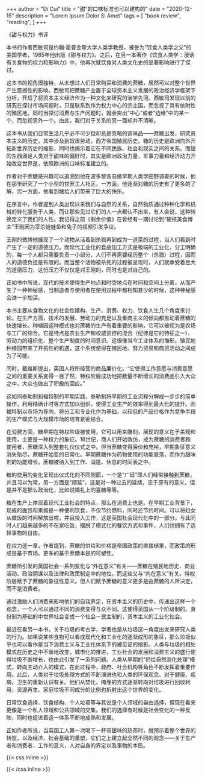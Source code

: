 +++
author = "Di Cui"
title = "甜”的口味标准也可以建构的"
date = "2020-12-15"
description = "Lorem Ipsum Dolor Si Amet"
tags = [
    "book review",
    "reading",
]
+++

《甜与权力》书评

本书的作者西敏司是约翰·霍普金斯大学人类学教授，被誉为“饮食人类学之父”的美国学者，1985年他出版《甜与权力》。之后，在另一本著作《饮食人类学：漫话有关食物的权力和影响力》中，他再次就饮食对人类文化史的显著影响进行了探讨。

这本书的视角很独特，从未想过人们日常购买和消费的蔗糖，居然可以对整个世界产生震撼性的影响。西敏司把蔗糖产业置于全球资本主义发展的政治经济学框架下分析，开启了将资本主义经济作为一种文化来研究的治学先河。西敏司发现以前的研究在探讨市场问题时，只是联系到作为权力中心的宗主国，而忽视了具有依附性的殖民地。同时当探讨消费与生产问题时，就会突出“中心”或者“边缘”中的某一个，而忽视另外一个。由此，我们对于关系的另一面却并不清晰。

这本书从我们日常生活几乎必不可少但却总是忽略的调味品——蔗糖出发，研究资本主义的历史，其中涉及到奴隶劳动，西方帝国殖民历史。糖的历史是欧洲向外开拓新世界历史的缩影，同时也揭示着它在不同民族、社会和现实之间的关系。而甜的东西满足人类对于甜味的偏好时，其实是欧洲政治力量，军事力量和经济动力开始改变世界是，依照欧洲的口味标准建立的。

作者对于蔗糖感兴趣可以追溯到他在波多黎各岛做早期人类学田野调查的时候，他在那里研究了一个小型的甘蔗工人社区。一方面，他逐渐对糖的历史有了更多的了解，另一方面，他看到糖给人们带来了巨大的快乐。

在序言中，作者提到人类出现以来我们与自然的关系，自然物质通过种种化学和机械的转化服务于人类，而让那些见过它们的人一点都认不出来，有人会说，这种转换定义了我们的人性。我记得之前《剩余价值》在曾经有一期讨论到“硬核美食博主”王刚因为宰杀娃娃鱼和兔子的视频引发争议。

王刚的微博他展现了一个动物从活着到杀戮再到成为一道菜的过程，当人们看到时产生了一定的道德压力。而现代工业化的食品加工方式是极端的工业化，分工明确的，每一个人都只需要负责一小部分，人们不再需要经历整个（杀戮）过程，因而人的道德负担是有限的。而当整个活物被杀死的过程被呈现时，人们就承受着巨大的道德压力，这份压力不仅仅是对王刚的，同时也是对自己的。

正如书中所说，现代的技术使得生产地点和时空地点在时间和空间上分离，从而产生了一种神秘感，当制造者与使用者在使用过程中都相知甚少的时候，这种神秘感会进一步加深。

本书主要从食物文化的社会性建构、生产、消费、权力、饮食人生几个角度来讨论。在生产方面，技术的发展、劳动力的充足以及重商主义的倾向都推动着蔗糖的快速增长。种植园这种模式也对蔗糖的生产有着重要的影响，它可以被视为是农场与工厂的综合。它是特点是农业生产和权威监控的混合（纪律是它的特征之一）、劳动力的组织化、整个生产制度的时间意识。这很像当今工业体系的雏形。殖民地种植园带来了开拓性的机遇，这个系统使得在殖民地、努力贸易和商贸活动之间成为了可能。

同时，戴维斯提出，英国人将所经营的商品廉价化。“它使得工作意愿与消费意愿之间的重要关系变得一目了然，特权阶层成功地把数量不断增长的消费品引入大众之中，大众也做出了积极的回应。”

这如同泰勒制和福特制的早期实践，泰勒制将早期的工业流程分解成一步步的简单操作，利用精确计时等方式加以组织，使得工业生产的效率得到最大化的提升。而福特制以市场为导向，将分工和专业化作为基础，以较低的产品价格作为竞争手段的生产模式与大规模市场的培育紧密结合。

在消费方面，糖早期在特权阶级被使用，它可以用来雕刻，展现的意义在于美观和使用，主要是一种权力的象征。16世纪，商人们开始效仿，成为蔗糖的消费者和使用者，蔗糖深入到整套礼仪仪式之中。但当蔗糖变得廉价和充裕，早期象征意义消失殆尽，蔗糖开始变的日常化。早期蔗糖作为药物使用的功能衰落，而作为甜味剂的功能增长。蔗糖被纳入到工作、消遣、休息的时间表之中。

糖的使用的变化呈现出仪式化的不同侧面，一个是“广延”即人们经常接触到蔗糖，并且习以为常，另一方面是“顺延”，这是对一种过去的延续，忠于原有的意义，但是并不是那么政治化，比如说婚礼上的喜糖等等。

糖在生产上体现着现代工业社会的特点，那么在消费上也是。在早期工业背景下，现成的面包和果酱是一种便利饮食，不仅节约燃料，同时还节约时间。可以将妇女从做饭的时间解放出啦，并且投入工作，这是英国社会现代化中的一部分。与此同时人们越来越多的不在家吃饭，摆脱了模式化的餐饮方式和事件，人们也拥有了选择事物的自由。

在权力这一章，作者提到，蔗糖的供给和价格是帝国政策的直接结果，而政策的形成是基于市场。更多的基于蔗糖本是的可塑性。

蔗糖所引发的英国社会一系列变化与“外在意义”有关——蔗糖在殖民地历史、商业活动、政治阴谋以及法律和政策制定中的地位，而这些又与“内在意义”有关。特权阶层赋予了蔗糖的象征性意义。但人们赋予蔗糖的意义更多是由蔗糖的人所决定，而不是消费者。

通过激励人们消费来影响他们的自我界定，在资本主义的历史中，传递出这样一个观念，一个人可以通过不同的消费变得与众不同。这使得英国从一个阶级制的、身份制为基础的中世界社会变成一个社会－民主制的，资本主义的工业化社会。

最近在看另一本书，关于垃圾的考古学，学者也是从垃圾这一角度出发来研究人类的行为。如果说某些食物可以看成现代化和工业化的逐渐成形的象征，那么垃圾似乎也可以看作是当下消费主义与工业化体系下的被见证的缩影。人类与垃圾的相处模式在历史之中不断地改变，城市化的推进，工业社会的发展和消费主义的盛行使得垃圾不断增长，也由此引发了一系列问题。人类从早期的“扔给自然消化处理”模式，转向主动介入的模式，在此过程中，政府、社会机构等角色不断发挥着重要作用。此后，人类对于垃圾处理方式的不断演进也和人类的环保观念、对于健康、疾病、卫生的重新认识有关。他们从焚化、掩埋的方式逐渐转向对垃圾进行回收利用，资源再生。家庭垃圾不同成分的比例也折射出这个世界的变化。

日常饮食选择、饮食结构、个人垃圾等与其说是个人领域的自由选择，但现在看来更像是一个私人领域和公共领域的交集。我们的选择有时候是社会变化的一种反映，同时也促进着这一体系不断地成熟和发展。

正如作者所说，当英国工人第一次喝下一杯带甜味的热茶时，就预示着整个世界的转型，以及经济、社会基础的重塑，它们之上建立起全然不同的观念——关于生产者和消费者、工作的意义，人对自身的界定以及事物的本质。


{{< css.inline >}}

<style>
.canon { background: white; width: 100%; height: auto; }
</style>

{{< /css.inline >}}

